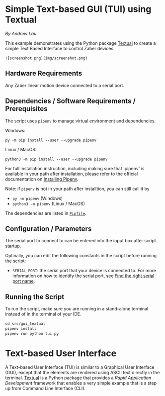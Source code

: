 # Simple Text-based GUI (TUI) using Textual

*By Andrew Lau*

This example demonstrates using the Python package [Textual](https://textual.textualize.io/)
to create a simple Text Based Interface to control Zaber devices.

    ![screenshot.png](img/screenshot.png)

## Hardware Requirements
Any Zaber linear motion device connected to a serial port.

## Dependencies / Software Requirements / Prerequisites
The script uses `pipenv` to manage virtual environment and dependencies.

Windows:

    py -m pip install --user --upgrade pipenv

Linux / MacOS:

    python3 -m pip install --user --upgrade pipenv

For full installation instruction, including making sure that 'pipenv' is available
in your path after installation,
please refer to the official documentation on [Installing Pipenv](https://pipenv.pypa.io/en/latest/installation/).

Note: if `pipenv` is not in your path after installtion,
you can still call it by
- `py -m pipenv` (Windows)
- `python3 -m pipenv` (Linux / MacOS)

The dependencies are listed in [`Pipfile`](Pipfile).

## Configuration / Parameters
The serial port to connect to can be entered into the input box after script startup.

Optinally, you can edit the following constants in the script before running the script:
- `SERIAL_PORT`: the serial port that your device is connected to.
For more information on how to identify the serial port,
see [Find the right serial port name](https://software.zaber.com/motion-library/docs/guides/find_right_port).

## Running the Script
To run the script, make sure you are running in a stand-alone terminal instead of in the terminal of your IDE.

    cd src/gui_textual
    pipenv install
    pipenv run python tui.py

# Text-based User Interface
A Text-based User Interface (TUI) is similar to a Graphical User Interface (GUI), except that
the elements are rendered using ASCII text directly in the terminal.
[Textual](https://textual.textualize.io/) is a Python package that provides a
*Rapid Application Development* framework that enables a very simple example that is a step up
from Command Line Interface (CLI).
